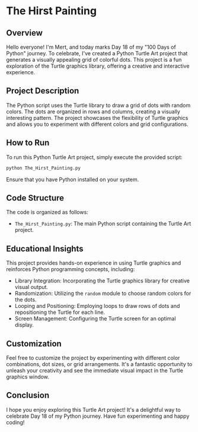 # The Hirst Painting

## Overview
Hello everyone! I'm Mert, and today marks Day 18 of my "100 Days of Python" journey. To celebrate, I've created a Python Turtle Art project that generates a visually appealing grid of colorful dots. This project is a fun exploration of the Turtle graphics library, offering a creative and interactive experience.

## Project Description
The Python script uses the Turtle library to draw a grid of dots with random colors. The dots are organized in rows and columns, creating a visually interesting pattern. The project showcases the flexibility of Turtle graphics and allows you to experiment with different colors and grid configurations.

## How to Run
To run this Python Turtle Art project, simply execute the provided script:

```bash
python The_Hirst_Painting.py
```

Ensure that you have Python installed on your system.

## Code Structure
The code is organized as follows:

- `The_Hirst_Painting.py`: The main Python script containing the Turtle Art project.


## Educational Insights
This project provides hands-on experience in using Turtle graphics and reinforces Python programming concepts, including:

- Library Integration: Incorporating the Turtle graphics library for creative visual output.
- Randomization: Utilizing the `random` module to choose random colors for the dots.
- Looping and Positioning: Employing loops to draw rows of dots and repositioning the Turtle for each line.
- Screen Management: Configuring the Turtle screen for an optimal display.

## Customization
Feel free to customize the project by experimenting with different color combinations, dot sizes, or grid arrangements. It's a fantastic opportunity to unleash your creativity and see the immediate visual impact in the Turtle graphics window.

## Conclusion
I hope you enjoy exploring this Turtle Art project! It's a delightful way to celebrate Day 18 of my Python journey. Have fun experimenting and happy coding!
